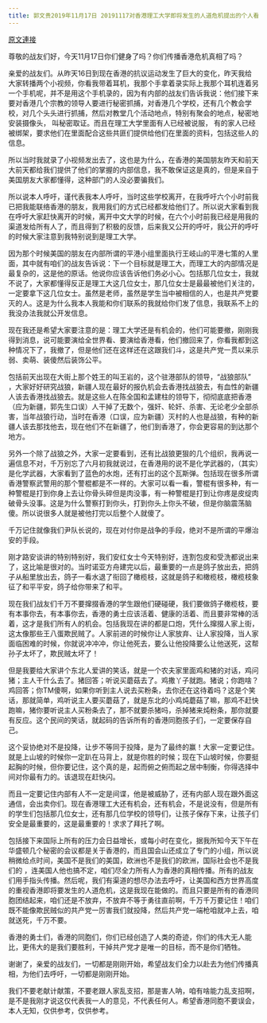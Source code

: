 ```yaml
---
title: 郭文贵2019年11月17日 20191117对香港理工大学即将发生的人道危机提出的个人看法。
---
```


[原文連接](https://gnews.org/ThreadView/53483653)

尊敬的战友们好，今天11月17日你们健身了吗？你们传播香港危机真相了吗？


亲爱的战友们。从昨天16日到现在香港的抗议运动发生了巨大的变化，昨天我给大家转播两个小视频，你看我带着耳机，我那个手拿着录实际上我那个耳机连着另一个手机呢，并不是用这个手机录的，因为有内部的战友们告诉我说：他们接下来要对香港几个宗教的领导人要进行秘密抓捕，对香港几个学校，还有几个教会学校，对几个头头进行抓捕，然后对教堂几个活动地点，特别有聚会的地点，秘密地安装摄像头， 叫秘密取证。而且在理工大学里面有人已经被说服， 有的家人已经被绑架，要求他们在里面配合这些共匪们提供给他们在里面的资料，包括这些人的信息。


所以当时我就录了小视频发出去了，这也是为什么，在香港的美国朋友昨天和前天大前天都给我们提供了他们的掌握的内部信息，我不敢保证这是真的，但是来自于美国朋友大家都懂得，这种部门的人没必要骗我们。


所以说本人呼吁，谨代表我本人呼吁，当时这些学校离开，在我呼吁六个小时前我已把我能联络香港的朋友，我用我们的方式已经都发给他们了。所以说大家看到我在呼吁大家赶快离开的时候，离开中文大学的时候，在六个小时前我已经是用我的渠道发给所有人了，而且得到了积极的反馈，后来我又公开的呼吁，我公开的呼吁的时候大家注意到我特别说到是理工大学。


因为那个时候美国的朋友在内部所谓的平港小组里面执行王岐山的平港七策的人里面，其中就有咱们的战友告诉说：下一个目标就是理工大，而理工大的内部情况是最复杂的，这是他的原话。他说你应该告诉他们务必小心。包括那几位女士，我就不说了，大家都懂得反正是理工大这几位女士，那几位女士是最最被他们关注的，一定要拿下这几位女士。虽然是老师，虽然是学生当中被相信的人，也是共产党要灭的人。这是为什么我本人我能和你们联系的我就给你们发了信息，我联系不上的我没办法我就公开发信息。


现在我还是希望大家要注意的是：理工大学还是有机会的，他们可能要撤，刚刚我得到消息，说可能要演给全世界看、要演给香港看，他们撤回来了，你看我都到这种情况下了，我撤了，但是他们还在这样还在这跟我们斗，这是共产党一贯以来示弱、卖萌、装傻然后装饰公平。


包括前天出现在大街上那个姓王的叫王岩的，这个驻港部队的领导，“战狼部队” ，大家好好研究战狼，新疆人现在最好的报仇机会去香港找战狼去，有血性的新疆人该去香港找战狼去。就是这些人在陈全国和孟建柱的领导下，彻彻底底把香港（应为新疆，郭先生口误）人干掉了无数个，强奸、轮奸、杀害、无论老少全部杀害，当年战狼行动，当时在香港（口误，应为新疆）灭村的人也是战狼，有种的新疆人该去那找他去，现在他们不在新疆了，他们到香港了，你会更容易的到达那个地方。


另外一个除了战狼之外，大家一定要看到，还有比战狼更狠的几个组织，我再说一遍信息不对，千万别忘了六月初我就说过，在香港用的说不是化学武器的，（其实）是化学武器，大家看到了蓝色的水炮，还有打出的这个瓦斯弹。包括现在很多所谓香港警察武警用的那个警棍都是不一样的。大家可以看一看，警棍有很多种，有一种警棍是打到你身上去让你骨头碎但是肉没事，有一种警棍是打到让你疼是皮绽肉破骨头没事。这是为什么警察打到你头，打到你头上你头不破，但是你脑震荡脑傻。所以说很多人就是被他打完以后整个人就傻了。


千万记住就像我们尹队长说的，现在对付你是战争的手段，绝对不是所谓的平爆治安的手段。


刚才路安谈讲的特别特别好，我们安红女士今天特别好，连割包皮和受洗都说出来了，这比喻是很对的。当时诺亚方舟建完以后，最重要的一点是鸽子放出去，把鸽子从船里放出去，鸽子一看水退了衔回了橄榄枝，这就是鸽子和橄榄枝，橄榄枝象征了和平平安，鸽子给你带来了和平。


现在我们战友们千万不要撺掇香港的学生跟他们硬碰硬，我们要做鸽子橄榄枝，要有本事你去，有本事你去，香港的勇士应该活着、健康的活着、而且要非常棒的活着，这才是我们所有人的机会。包括我现在讲的都是口炮，凭什么撺掇人家上街，这太像那些王八蛋欺民贼了。人家前进的时候你让人家放弃、让人家投降，当人家面临困难的时候，你就说冲冲冲，你让他死去，要么让他投降要么让他送死，这帮孙子太坏了，欺民贼太坏了！


但是我要给大家讲个东北人爱讲的笑话，就是一个农夫家里面鸡和猪的对话，鸡问猪；主人干什么去了。猪回答；听说买蘑菇去了。鸡撒丫子就跑。猪说；你跑啥？鸡回答；你TM傻啊，如果你听到主人说去买粉条，去你还在这待着吗？这是个笑话，那就简单，鸡听说主人要买蘑菇了，就是东北的小鸡炖蘑菇了嘛，那鸡不赶快跑嘛，猪你要听说主人买粉条去了，那不就要杀猪吗，杀掉猪来炖粉条，那你就要有反应。这个民间的笑话，就起码的告诉所有的香港同胞孩子们，一定要保存自己。


这个妥协绝对不是投降，让步不等同于投降，是为了最终的赢！大家一定要记住。就是上山坡的时候你一定趴在马背上，就是你胜的时候；现在下山坡时候，你要挺起胸的时候，但你要记住，这个真的是，起而俯之俯而起之居中制衡，你得选择中间对你最有力的。该退现在赶快闪。


而且一定要记住内部有人不一定是间谍，他是被威胁了，还有内部人现在跟外面这通信，会出卖你们。现在香港理工大还有机会，还有机会，不是说没有，但是所有的学生们包括那几位女士，还有那几位学校的领导们，让孩子保存下来，让孩子们安全是最重要的，这是最重要的！求求了拜托了啊。


包括接下来国际上所有的压力会日益增长，或每小时在变化，据我所知今天下午在华盛顿几个秘密的会议都是关于香港的，而且国会山还成立了专门的小组，所以说稍微给点时间，美国不是我们的美国，欧洲也不是我们的欧洲，国际社会也不是我们的 ，连美国人他也搞不定，咱们尽全力所有人为香港的真相传播。所有的战友们用手指头传播。然后呢，我们有渠道的想尽办法去呼吁，让美国和西方世界高度的重视香港即将要发生的人道危机，这是我现在能做的。而且只要是所有的香港同胞团结起来，咱们还是不放弃，不放弃不等于勇往直前啊，千万千万要记住！咱们既不能像欺民贼似的共产党一厉害我们就投降，然后共产党一端枪咱就冲上去，咱就送死，千万不要。


香港的勇士们，香港的同胞们，你们已经创造了人类的奇迹，你们的伟大无人能比，更伟大的是我们要胜利，干掉共产党才是唯一的目标，而不是你们牺牲。


谢谢了，亲爱的战友们，一切都是刚刚开始，希望战友们全力以赴去为他们传播真相，为他们去呼吁，一切都是刚刚开始。


我们不要老献计献策，不要老跟人家乱支招，那是害人呐，咱有啥能力乱支招啊，是不是我刚才说这仅代表我一人的意见，不代表任何人。希望香港同胞不要误会，本人无知，仅供参考，仅供参考。

